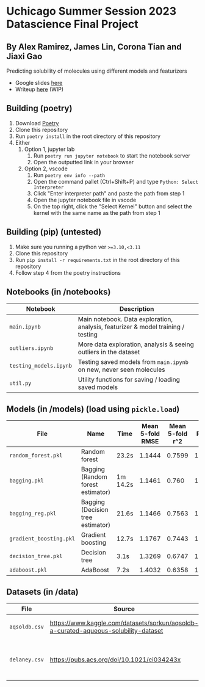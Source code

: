 # Uchicago Summer Session 2023 Datascience Final Project

## By Alex Ramirez, James Lin, Corona Tian and Jiaxi Gao

Predicting solubility of molecules using different models and featurizers

- Google slides [here](https://docs.google.com/presentation/d/1AsLmARh14S6VrX4i22SRakJaMcos_oLuE3odWVhBWAA/edit?usp=sharing)
- Writeup [here](https://docs.google.com/document/d/1fgVQPa7_vVjLtaloX6Kyowh7Ua_8eq6EjhcoLDfZ5B4/edit?usp=sharing) (WIP)

## Building (poetry)

1. Download [Poetry](https://python-poetry.org/docs/#installation)
2. Clone this repository
3. Run `poetry install` in the root directory of this repository
4. Either
   1. Option 1, jupyter lab
      1. Run `poetry run jupyter notebook` to start the notebook server
      2. Open the outputted link in your browser
   2. Option 2, vscode
      1. Run `poetry env info --path`
      2. Open the command pallet (Ctrl+Shift+P) and type `Python: Select Interpreter`
      3. Click "Enter interpreter path" and paste the path from step 1
      4. Open the jupyter notebook file in vscode
      5. On the top right, click the "Select Kernel" button and select the kernel with the same name as the path from step 1

## Building (pip) (untested)

1. Make sure you running a python ver `>=3.10,<3.11`
2. Clone this repository
3. Run `pip install -r requirements.txt` in the root directory of this repository
4. Follow step 4 from the poetry instructions

## Notebooks (in /notebooks)

| Notebook               | Description                                                                      |
| ---------------------- | -------------------------------------------------------------------------------- |
| `main.ipynb`           | Main notebook. Data exploration, analysis, featurizer & model training / testing |
| `outliers.ipynb`       | More data exploration, analysis & seeing outliers in the dataset                 |
| `testing_models.ipynb` | Testing saved models from `main.ipynb` on new, never seen molecules              |
| `util.py`              | Utility functions for saving / loading saved models                              |

## Models (in /models) (load using `pickle.load`)

| File                    | Name                              | Time     | Mean 5-fold RMSE | Mean 5-fold r^2 | RMSE   | r^2    |
| ----------------------- | --------------------------------- | -------- | ---------------- | --------------- | ------ | ------ |
| `random_forest.pkl`     | Random forest                     | 23.2s    | 1.1444           | 0.7599          | 1.1474 | 0.7683 |
| `bagging.pkl`           | Bagging (Random forest estimator) | 1m 14.2s | 1.1461           | 0.760           | 1.1529 | 0.7660 |
| `bagging_reg.pkl`       | Bagging (Decision tree estimator) | 21.6s    | 1.1466           | 0.7563          | 1.1565 | 0.7646 |
| `gradient_boosting.pkl` | Gradient boosting                 | 12.7s    | 1.1767           | 0.7443          | 1.2129 | 0.7411 |
| `decision_tree.pkl`     | Decision tree                     | 3.1s     | 1.3269           | 0.6747          | 1.3840 | 0.6629 |
| `adaboost.pkl`          | AdaBoost                          | 7.2s     | 1.4032           | 0.6358          | 1.4327 | 0.6387 |

## Datasets (in /data)

| File                         | Source                                                                                                       | Description                                  |
| ---------------------------- | ------------------------------------------------------------------------------------------------------------ | -------------------------------------------- |
| `aqsoldb.csv`                | <https://www.kaggle.com/datasets/sorkun/aqsoldb-a-curated-aqueous-solubility-dataset>                        | Main training dataset                        |
| `delaney.csv`                | <https://pubs.acs.org/doi/10.1021/ci034243x>                                                                 | 18 extra unique molecules for testing models |
